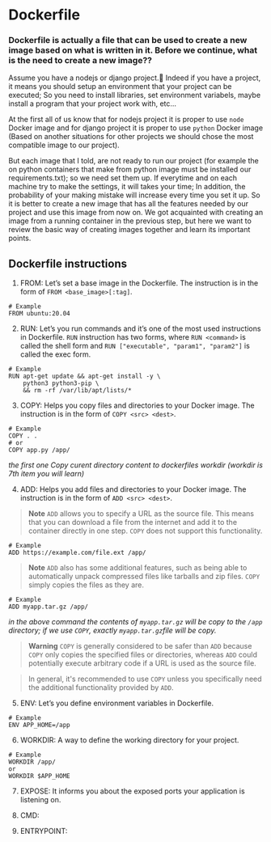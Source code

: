 # Dockerfile

### Dockerfile is actually a file that can be used to create a new image based on what is written in it. Before we continue, what is the need to create a new image??

Assume you have a nodejs or django project. ّIndeed if you have a project, it means you should setup an environment that your project can be executed; So you need to install libraries, set environment variabels, maybe install a program that your project work with, etc...

At the first all of us know that for nodejs project it is proper to use `node` Docker image and for django project it is proper to use `python` Docker image (Based on another situations for other projects we should chose the most compatible image to our project).

But each image that I told, are not ready to run our project (for example the on python containers that make from python image must be installed our requirements.txt); so we need set them up. If everytime and on each machine try to make the settings, it will takes your time; In addition, the probability of your making mistake will increase every time you set it up. So it is better to create a new image that has all the features needed by our project and use this image from now on. We got acquainted with creating an image from a running container in the previous step, but here we want to review the basic way of creating images together and learn its important points.

## Dockerfile instructions
1. FROM:
Let’s set a base image in the Dockerfile. The instruction is in the form of ```FROM <base_image>[:tag]```.
```docker
# Example
FROM ubuntu:20.04
```

2. RUN:
Let’s you run commands and it’s one of the most used instructions in Dockerfile.
`RUN` instruction has two forms, where ```RUN <command>``` is called the shell form and ```RUN ["executable", "param1", "param2"]``` is called the exec form.
```docker
# Example
RUN apt-get update && apt-get install -y \
    python3 python3-pip \
    && rm -rf /var/lib/apt/lists/*
```

3. COPY:
Helps you copy files and directories to your Docker image. The instruction is in the form of ```COPY <src> <dest>```.
```docker
# Example
COPY . .
# or
COPY app.py /app/
```
*the first one Copy curent directory content to dockerfiles workdir (workdir is 7th item you will learn)*

4. ADD:
Helps you add files and directories to your Docker image. The instruction is in the form of ```ADD <src> <dest>```.

>__Note__ `ADD` allows you to specify a URL as the source file. This means that you can download a file from the internet and add it to the container directly in one step. `COPY` does not support this functionality.
```docker
# Example
ADD https://example.com/file.ext /app/
```
>__Note__ `ADD` also has some additional features, such as being able to automatically unpack compressed files like tarballs and zip files. `COPY` simply copies the files as they are.
```docker
# Example
ADD myapp.tar.gz /app/
```
*in the above command the contents of `myapp.tar.gz` will be copy to the `/app` directory; if we use `COPY`, exactly `myapp.tar.gz`file will be copy.*

>__Warning__ `COPY` is generally considered to be safer than `ADD` because `COPY` only copies the specified files or directories, whereas `ADD` could potentially execute arbitrary code if a URL is used as the source file.

> In general, it's recommended to use `COPY` unless you specifically need the additional functionality provided by `ADD`.

5. ENV:
Let’s you define environment variables in Dockerfile.
```docker
# Example
ENV APP_HOME=/app
```

6. WORKDIR: A way to define the working directory for your project.
```docker
# Example
WORKDIR /app/
or
WORKDIR $APP_HOME
```

7. EXPOSE: It informs you about the exposed ports your application is listening on.

8. CMD:

9. ENTRYPOINT:
